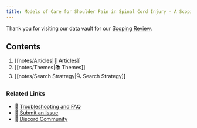 ```yaml
---
title: Models of Care for Shoulder Pain in Spinal Cord Injury - A Scoping Review
---
```


Thank you for visiting our data vault for our [Scoping Review](). 

## Contents
1. [[notes/Articles|📄 Articles]]
4. [[notes/Themes|📚 Themes]]
5. [[notes/Search Stratregy|🔍 Search Strategy]]

### Related Links
- 🚧 [Troubleshooting and FAQ](notes/troubleshooting.md)
- 🐛 [Submit an Issue](https://github.com/jackyzha0/quartz/issues)
- 👀 [Discord Community](https://discord.gg/cRFFHYye7t)